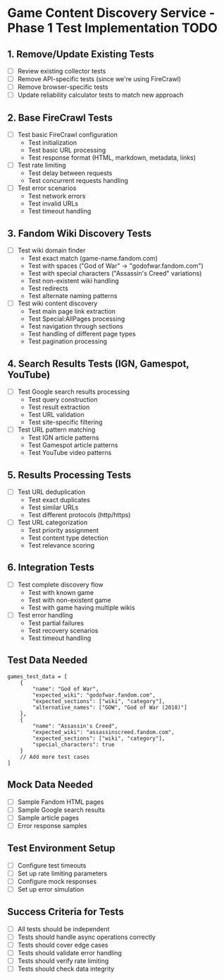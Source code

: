 # Game Content Discovery Service - Phase 1 Test Implementation TODO

## 1. Remove/Update Existing Tests
- [ ] Review existing collector tests
- [ ] Remove API-specific tests (since we're using FireCrawl)
- [ ] Remove browser-specific tests
- [ ] Update reliability calculator tests to match new approach

## 2. Base FireCrawl Tests
- [ ] Test basic FireCrawl configuration
  * Test initialization
  * Test basic URL processing
  * Test response format (HTML, markdown, metadata, links)
- [ ] Test rate limiting
  * Test delay between requests
  * Test concurrent requests handling
- [ ] Test error scenarios
  * Test network errors
  * Test invalid URLs
  * Test timeout handling

## 3. Fandom Wiki Discovery Tests
- [ ] Test wiki domain finder
  * Test exact match (game-name.fandom.com)
  * Test with spaces ("God of War" → "godofwar.fandom.com")
  * Test with special characters ("Assassin's Creed" variations)
  * Test non-existent wiki handling
  * Test redirects
  * Test alternate naming patterns
- [ ] Test wiki content discovery
  * Test main page link extraction
  * Test Special:AllPages processing
  * Test navigation through sections
  * Test handling of different page types
  * Test pagination processing

## 4. Search Results Tests (IGN, Gamespot, YouTube)
- [ ] Test Google search results processing
  * Test query construction
  * Test result extraction
  * Test URL validation
  * Test site-specific filtering
- [ ] Test URL pattern matching
  * Test IGN article patterns
  * Test Gamespot article patterns
  * Test YouTube video patterns

## 5. Results Processing Tests
- [ ] Test URL deduplication
  * Test exact duplicates
  * Test similar URLs
  * Test different protocols (http/https)
- [ ] Test URL categorization
  * Test priority assignment
  * Test content type detection
  * Test relevance scoring

## 6. Integration Tests
- [ ] Test complete discovery flow
  * Test with known game
  * Test with non-existent game
  * Test with game having multiple wikis
- [ ] Test error handling
  * Test partial failures
  * Test recovery scenarios
  * Test timeout handling

## Test Data Needed
```
games_test_data = [
    {
        "name": "God of War",
        "expected_wiki": "godofwar.fandom.com",
        "expected_sections": ["wiki", "category"],
        "alternative_names": ["GOW", "God of War (2018)"]
    },
    {
        "name": "Assassin's Creed",
        "expected_wiki": "assassinscreed.fandom.com",
        "expected_sections": ["wiki", "category"],
        "special_characters": true
    }
    // Add more test cases
]
```

## Mock Data Needed
- [ ] Sample Fandom HTML pages
- [ ] Sample Google search results
- [ ] Sample article pages
- [ ] Error response samples

## Test Environment Setup
- [ ] Configure test timeouts
- [ ] Set up rate limiting parameters
- [ ] Configure mock responses
- [ ] Set up error simulation

## Success Criteria for Tests
- [ ] All tests should be independent
- [ ] Tests should handle async operations correctly
- [ ] Tests should cover edge cases
- [ ] Tests should validate error handling
- [ ] Tests should verify rate limiting
- [ ] Tests should check data integrity
